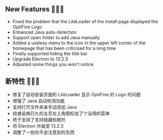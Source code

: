 ## New Features 🚀🚀🚀

- Fixed the problem that the LiteLoader of the install page displayed the OptiFine Logo
- Enhanced Java auto-detection
- Support open folder to add Java manually
- Added a useless menu to the icon in the upper left corner of the homepage that has been criticized for a long time
- Finally supported hiding the title bar
- Upgrade Electron to 13.2.3
- Adjusted some things you won't notice

## 新特性 🚀🚀🚀

- 修复了自动安装页面的 LiteLoader 显示 OptiFine 的 Logo 的问题
- 增强了 Java 自动检测功能
- 支持打开文件夹来手动添加 Java
- 给被诟病已久的主页左上角图标加了个没用的菜单
- 终于支持了支持隐藏标题栏
- 将 Electron 升级至 13.2.3
- 调整了一些你不会注意到的东西
